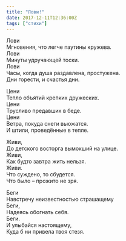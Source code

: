 ```yaml
---
title: "Лови!"
date: 2017-12-11T12:36:00Z
tags: ["стихи"]
---
```


Лови  
Мгновения, что легче паутины кружева.  
Лови  
Минуты удручающей тоски.  
Лови  
Часы, когда душа раздавлена, простужена.  
Дни горести, и счастья дни.

Цени  
Тепло объятий крепких дружеских.  
Цени  
Трусливо предавших в беде.  
Цени  
Ветра, покуда снеги вьюжатся.  
И штили, проведённые в тепле.

Живи,  
До детского восторга вымокший на улице.  
Живи,  
Как будто завтра жить нельзя.  
Живи.  
Что суждено, то сбудется.  
Что было – прожито не зря.

Беги  
Навстречу неизвестностью страшащему  
Беги,  
Надеясь обогнать себя.  
Беги.  
И улыбайся настоящему,  
Куда б ни привела твоя стезя.  
